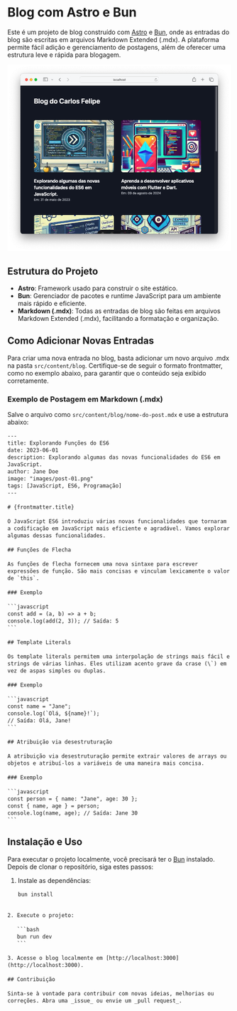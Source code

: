 # Blog com Astro e Bun

Este é um projeto de blog construído com [Astro](https://astro.build/) e [Bun](https://bun.sh/), onde as entradas do blog são escritas em arquivos Markdown Extended (.mdx). A plataforma permite fácil adição e gerenciamento de postagens, além de oferecer uma estrutura leve e rápida para blogagem.

![Preview do Projeto](./preview.png)

## Estrutura do Projeto

- **Astro**: Framework usado para construir o site estático.
- **Bun**: Gerenciador de pacotes e runtime JavaScript para um ambiente mais rápido e eficiente.
- **Markdown (.mdx)**: Todas as entradas de blog são feitas em arquivos Markdown Extended (.mdx), facilitando a formatação e organização.

## Como Adicionar Novas Entradas

Para criar uma nova entrada no blog, basta adicionar um novo arquivo .mdx na pasta `src/content/blog`. Certifique-se de seguir o formato frontmatter, como no exemplo abaixo, para garantir que o conteúdo seja exibido corretamente.

### Exemplo de Postagem em Markdown (.mdx)

Salve o arquivo como `src/content/blog/nome-do-post.mdx` e use a estrutura abaixo:

````mdx
---
title: Explorando Funções do ES6
date: 2023-06-01
description: Explorando algumas das novas funcionalidades do ES6 em JavaScript.
author: Jane Doe
image: "images/post-01.png"
tags: [JavaScript, ES6, Programação]
---

# {frontmatter.title}

O JavaScript ES6 introduziu várias novas funcionalidades que tornaram a codificação em JavaScript mais eficiente e agradável. Vamos explorar algumas dessas funcionalidades.

## Funções de Flecha

As funções de flecha fornecem uma nova sintaxe para escrever expressões de função. São mais concisas e vinculam lexicamente o valor de `this`.

### Exemplo

```javascript
const add = (a, b) => a + b;
console.log(add(2, 3)); // Saída: 5
```

## Template Literals

Os template literals permitem uma interpolação de strings mais fácil e strings de várias linhas. Eles utilizam acento grave da crase (\`) em vez de aspas simples ou duplas.

### Exemplo

```javascript
const name = "Jane";
console.log(`Olá, ${name}!`);
// Saída: Olá, Jane!
```

## Atribuição via desestruturação

A atribuição via desestruturação permite extrair valores de arrays ou objetos e atribuí-los a variáveis de uma maneira mais concisa.

### Exemplo

```javascript
const person = { name: "Jane", age: 30 };
const { name, age } = person;
console.log(name, age); // Saída: Jane 30
```
````

## Instalação e Uso

Para executar o projeto localmente, você precisará ter o [Bun](https://bun.sh/) instalado. Depois de clonar o repositório, siga estes passos:

1. Instale as dependências:
   ```bash
   bun install
   ```

````

2. Execute o projeto:

   ```bash
   bun run dev
   ```

3. Acesse o blog localmente em [http://localhost:3000](http://localhost:3000).

## Contribuição

Sinta-se à vontade para contribuir com novas ideias, melhorias ou correções. Abra uma _issue_ ou envie um _pull request_.
````
